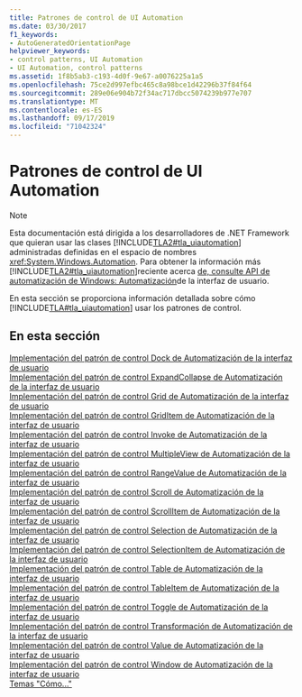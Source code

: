 ```yaml
---
title: Patrones de control de UI Automation
ms.date: 03/30/2017
f1_keywords:
- AutoGeneratedOrientationPage
helpviewer_keywords:
- control patterns, UI Automation
- UI Automation, control patterns
ms.assetid: 1f8b5ab3-c193-4d0f-9e67-a0076225a1a5
ms.openlocfilehash: 75ce2d997efbc465c8a98bce1d42296b37f84f64
ms.sourcegitcommit: 289e06e904b72f34ac717dbcc5074239b977e707
ms.translationtype: MT
ms.contentlocale: es-ES
ms.lasthandoff: 09/17/2019
ms.locfileid: "71042324"
---
```

# <a name="ui-automation-control-patterns"></a>Patrones de control de UI Automation
> [!NOTE]
> Esta documentación está dirigida a los desarrolladores de .NET Framework que quieran usar las clases [!INCLUDE[TLA2#tla_uiautomation](../../../includes/tla2sharptla-uiautomation-md.md)] administradas definidas en el espacio de nombres <xref:System.Windows.Automation>. Para obtener la información más [!INCLUDE[TLA2#tla_uiautomation](../../../includes/tla2sharptla-uiautomation-md.md)]reciente acerca [de, consulte API de automatización de Windows: Automatización](https://go.microsoft.com/fwlink/?LinkID=156746)de la interfaz de usuario.  
  
 En esta sección se proporciona información detallada sobre cómo [!INCLUDE[TLA#tla_uiautomation](../../../includes/tlasharptla-uiautomation-md.md)] usar los patrones de control.  
  
## <a name="in-this-section"></a>En esta sección  
 [Implementación del patrón de control Dock de Automatización de la interfaz de usuario](implementing-the-ui-automation-dock-control-pattern.md)  
 [Implementación del patrón de control ExpandCollapse de Automatización de la interfaz de usuario](implementing-the-ui-automation-expandcollapse-control-pattern.md)  
 [Implementación del patrón de control Grid de Automatización de la interfaz de usuario](implementing-the-ui-automation-grid-control-pattern.md)  
 [Implementación del patrón de control GridItem de Automatización de la interfaz de usuario](implementing-the-ui-automation-griditem-control-pattern.md)  
 [Implementación del patrón de control Invoke de Automatización de la interfaz de usuario](implementing-the-ui-automation-invoke-control-pattern.md)  
 [Implementación del patrón de control MultipleView de Automatización de la interfaz de usuario](implementing-the-ui-automation-multipleview-control-pattern.md)  
 [Implementación del patrón de control RangeValue de Automatización de la interfaz de usuario](implementing-the-ui-automation-rangevalue-control-pattern.md)  
 [Implementación del patrón de control Scroll de Automatización de la interfaz de usuario](implementing-the-ui-automation-scroll-control-pattern.md)  
 [Implementación del patrón de control ScrollItem de Automatización de la interfaz de usuario](implementing-the-ui-automation-scrollitem-control-pattern.md)  
 [Implementación del patrón de control Selection de Automatización de la interfaz de usuario](implementing-the-ui-automation-selection-control-pattern.md)  
 [Implementación del patrón de control SelectionItem de Automatización de la interfaz de usuario](implementing-the-ui-automation-selectionitem-control-pattern.md)  
 [Implementación del patrón de control Table de Automatización de la interfaz de usuario](implementing-the-ui-automation-table-control-pattern.md)  
 [Implementación del patrón de control TableItem de Automatización de la interfaz de usuario](implementing-the-ui-automation-tableitem-control-pattern.md)  
 [Implementación del patrón de control Toggle de Automatización de la interfaz de usuario](implementing-the-ui-automation-toggle-control-pattern.md)  
 [Implementación del patrón de control Transformación de Automatización de la interfaz de usuario](implementing-the-ui-automation-transform-control-pattern.md)  
 [Implementación del patrón de control Value de Automatización de la interfaz de usuario](implementing-the-ui-automation-value-control-pattern.md)  
 [Implementación del patrón de control Window de Automatización de la interfaz de usuario](implementing-the-ui-automation-window-control-pattern.md)  
 [Temas "Cómo..."](ui-automation-control-patterns-how-to-topics.md)
